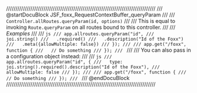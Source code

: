 ////////////////////////////////////////////////////////////////////////////////
/// @startDocuBlock JSF_foxx_RequestContextBuffer_queryParam
///
/// `Controller.allRoutes.queryParam(id, options)`
///
/// This is equal to invoking `Route.queryParam` on all routes bound to this controller.
///
/// *Examples*
///
/// ```js
/// app.allroutes.queryParam("id",
///   joi.string()
///   .required()
///   .description("Id of the Foxx")
///   .meta({allowMultiple: false})
/// });
///
/// app.get("/foxx", function {
///   // Do something
/// });
/// ```
///
/// You can also pass in a configuration object instead:
///
/// ```js
/// app.allroutes.queryParam("id", {
///   type: joi.string().required().description("Id of the Foxx"),
///   allowMultiple: false
/// });
///
/// app.get("/foxx", function {
///   // Do something
/// });
/// ```
/// @endDocuBlock
////////////////////////////////////////////////////////////////////////////////